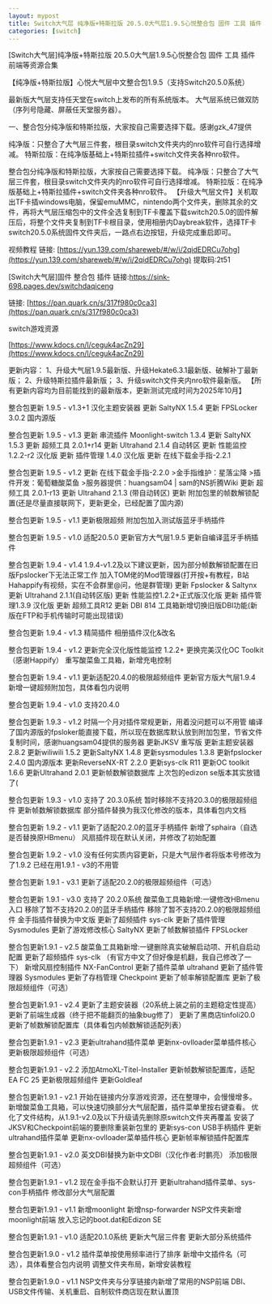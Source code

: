 ```yaml
---
layout: mypost
title: Switch大气层 纯净版+特斯拉版 20.5.0大气层1.9.5心悦整合包 固件 工具 插件 前端等资源合集
categories: [switch]
---
```



[Switch大气层]纯净版+特斯拉版 20.5.0大气层1.9.5心悦整合包 固件 工具 插件 前端等资源合集                        

【纯净版+特斯拉版】心悦大气层中文整合包1.9.5（支持Switch20.5.0系统）

最新版大气层支持任天堂在switch上发布的所有系统版本。
大气层系统已做双防（序列号隐藏、屏蔽任天堂服务器）。

一、整合包分纯净版和特斯拉版，大家按自己需要选择下载。感谢gzk_47提供

纯净版：只整合了大气层三件套，根目录switch文件夹内的nro软件可自行选择增减。
特斯拉版：在纯净版基础上+特斯拉插件+switch文件夹各种nro软件。

整合包分纯净版和特斯拉版，大家按自己需要选择下载。
纯净版：只整合了大气层三件套，根目录switch文件夹内的nro软件可自行选择增减。
特斯拉版：在纯净版基础上+特斯拉插件+switch文件夹各种nro软件。
【升级大气层文件】关机取出TF卡插windows电脑，保留emuMMC，nintendo两个文件夹，删除其余的文件，再将大气层压缩包中的文件全选复制到TF卡覆盖下载switch20.5.0的固件解压后，将整个文件夹复制到TF卡根目录，使用相册内Daybreak软件，选择TF卡switch20.5.0系统固件文件夹后，一路点右边按钮，升级完成重启即可。

视频教程
链接: [https://yun.139.com/shareweb/#/w/i/2qidEDRCu7ohg](https://yun.139.com/shareweb/#/w/i/2qidEDRCu7ohg)  提取码:2t51  

[Switch大气层]固件 整合包 插件
链接:[https://sink-698.pages.dev/switchdaqiceng ](https://sink-698.pages.dev/switchdaqiceng ) 

链接: [https://pan.quark.cn/s/317f980c0ca3](https://pan.quark.cn/s/317f980c0ca3)

switch游戏资源

[https://www.kdocs.cn/l/ceguk4acZn29](https://www.kdocs.cn/l/ceguk4acZn29)

更新内容：
1、升级大气层1.9.5最新版、升级Hekate6.3.1最新版、破解补丁最新版；
2、升级特斯拉插件最新版；
3、升级switch文件夹内nro软件最新版。
【所有更新内容均为目前能找到的最新版本，更新测试完成时间为2025年10月】

整合包更新 1.9.5 - v1.3+1
汉化主题安装器
更新 SaltyNX 1.5.4
更新 FPSLocker 3.0.2 国内源版

整合包更新 1.9.5 - v1.3
更新 串流插件 Moonlight-switch 1.3.4
更新 SaltyNX 1.5.3
更新 超频工具 2.0.1+r14
更新 Ultrahand 2.1.4 自动转区
更新 性能监控 1.2.2-r2 汉化版
更新 插件管理 1.4.0 汉化版
更新 在线下载金手指-2.2.1

整合包更新 1.9.5 - v1.2
更新 在线下载金手指-2.2.0
    >金手指维护：星落尘降
    >插件开发：葡萄糖酸菜鱼
    >服务器提供：huangsam04 | sam的NS折腾Wiki
更新 超频工具 2.0.1-r13
更新 Ultrahand 2.1.3 (带自动转区)
更新 附加包里的帧数解锁配置(还是尽量直接联网下，更新更全，已经配置了国内源)

整合包更新 1.9.5 - v1.1
更新极限超频
附加包加入测试版蓝牙手柄插件

整合包更新 1.9.5 - v1.0
适配20.5.0
更新官方大气层1.9.5
更新自编译蓝牙手柄插件

整合包更新 1.9.4 - v1.4
1.9.4-v1.2及以下建议更新，因为部分帧数解锁配置在旧版Fpslocker下无法正常工作
加入TOM佬的Mod管理器(打开按+有教程，B站Hahappify有视频，实在不会群里@问，他是群管理)
更新 Fpslocker & Saltynx
更新 Ultrahand 2.1.1(自动转区版)
更新 性能监控1.2.2+正式版汉化版
更新 插件管理1.3.9 汉化版
更新 超频工具R12
更新 DBI 814
工具箱新增切换旧版DBI功能(新版在FTP和手机传输时可能出现错误)

整合包更新 1.9.4 - v1.3
精简插件
相册插件汉化&改名

整合包更新 1.9.4 - v1.2
更新完全汉化版性能监控 1.2.2+
更换完美汉化OC Toolkit（感谢Happify）
重写酸菜鱼工具箱，新增充电控制

整合包更新 1.9.4 - v1.1
更新适配20.4.0的极限超频组件
更新官方版大气层1.9.4
新增一键超频附加包，具体看包内说明

整合包更新 1.9.4 - v1.0
支持20.4.0

整合包更新 1.9.3 - v1.2
时隔一个月对插件常规更新，用着没问题可以不用管
编译了国内源版的fpsloker能直接下载，所以现在数据库默认放到附加包里，节省文件复制时间，感谢huangsam04提供的服务器
更新JKSV 重写版
更新主题安装器 2.8.2
更新wiliwili 1.5.2
更新SaltyNX 1.4.8
更新sysmodules 1.3.8
更新fpslocker 2.4.0 国内源版本
更新ReverseNX-RT 2.2.0
更新sys-clk R11
更新OC toolkit 1.6.6
更新Ultrahand 2.0.1
更新帧数解锁数据库
上次包的edizon se版本其实放错了(

整合包更新 1.9.3 - v1.0
支持了 20.3.0系统
暂时移除不支持20.3.0的极限超频组件
更新帧数解锁数据库
部分插件替换为我汉化修改的版本，具体看包内文档

整合包更新 1.9.2 - v1.1
更新了适配20.2.0的蓝牙手柄插件
新增了sphaira（自选是否替换原HBmenu）
风扇插件现在默认关闭，并修改了初始配置

整合包更新 1.9.2 - v1.0
没有任何实质内容更新，只是大气层作者将版本号修改为了1.9.2
已经在用1.9.1 - v3的不用管

整合包更新 1.9.1 - v3.1
更新了适配20.2.0的极限超频组件（可选）

整合包更新 1.9.1 - v3.0
支持了 20.2.0系统
酸菜鱼工具箱新增:一键修改HBmenu入口
移除了暂不支持20.2.0的蓝牙手柄插件
移除了暂不支持20.2.0的极限超频组件
金手指插件替换为中文版
更新了超频插件 sys-clk
更新了插件管理 Sysmodules
更新了游戏修改核心 SaltyNX
更新了帧数解锁插件 FPSLocker

整合包更新1.9.1 - v2.5
酸菜鱼工具箱新增:一键删除真实破解启动项、开机自启动配置
更新了超频插件 sys-clk （有官方中文了但好像是机翻，我自己修改了一下）
新增风扇控制插件 NX-FanControl
更新了插件菜单 ultrahand
更新了插件管理器 Sysmodules
更新了存档管理 Checkpoint
更新了帧率解锁配置库
更新了极限超频组件（可选）

整合包更新1.9.1 - v2.4
更新了主题安装器（20系统上装之前的主题稳定性提高）
更新了前端生成器（终于把不能翻页的抽象bug修了）
更新了黑商店tinfoli20.0
更新了帧数解锁配置库（具体看包内帧数解锁适配列表）

整合包更新1.9.1 - v2.3
更新ultrahand插件菜单
更新nx-ovlloader菜单插件核心
更新极限超频组件（可选）

整合包更新1.9.1 - v2.2
添加AtmoXL-Titel-Installer
更新帧数解锁配置库，适配EA FC 25
更新极限超频组件
更新Goldleaf

整合包更新1.9.1 - v2.1
开始在链接内分享游戏资源，还在整理中，会慢慢增多。
新增酸菜鱼工具箱，可以快速切换部分大气层配置，插件菜单里按右键查看。
优化了文件结构，从1.9.1-v2.0及以下升级请先删除原switch文件夹再覆盖
安装了JKSV和Checkpoint前端的要删除重装新包里的
更新sys-con USB手柄插件
更新ultrahand插件菜单
更新nx-ovlloader菜单插件核心
更新帧率解锁插件配置库

整合包更新1.9.1 - v2.0
英文DBI替换为新中文DBI（汉化作者:时鹏亮）
添加极限超频组件（可选）

整合包更新1.9.1 - v1.2
现在金手指不会默认打开
更新ultrahand插件菜单、sys-con手柄插件
修改部分大气层配置

整合包更新1.9.1 - v1.1
新增moonlight
新增nsp-forwarder
NSP文件夹新增moonlight前端
放入忘记的boot.dat和Edizon SE

整合包更新1.9.1 - v1.0
适配20.1.0系统
更新大气层三件套
更新大部分系统插件

整合包更新1.9.0 - v1.2
插件菜单按使用频率进行了排序
新增中文插件名（可选），具体看整合包内说明
调整文件夹布局，新增安装教程

整合包更新1.9.0 - v1.1
NSP文件夹与分享链接内新增了常用的NSP前端
DBI、USB文件传输、关机重启、自制软件商店现在默认置顶

